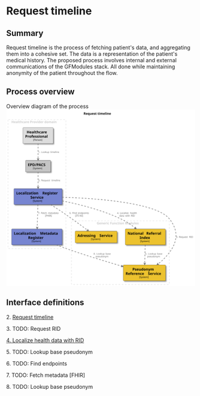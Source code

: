 # Request timeline

## Summary

Request timeline is the process of
fetching patient's data, and aggregating
them into a cohesive set. The data is a representation of the
patient's medical history. The proposed process involves internal and external communications of the GFModules stack.
All done while maintaining anonymity of the patient throughout the flow.

## Process overview

Overview diagram of the process
![Request Timeline](../images/structurizr-RequestTimeline.svg)

## Interface definitions

2\. [Request timeline](https://github.com/minvws/gfmodules-localization-register-service-private/blob/docs/timeline-service/docs/interface-definitions/request-timeline.md)

3\. TODO: Request RID

[4\. Localize health data with RID](https://github.com/minvws/gfmodules-national-referral-index/blob/main/docs/interface-definitions/lookup.md)

5\. TODO: Lookup base pseudonym

6\. TODO: Find endpoints

7\. TODO: Fetch metadata [FHIR]

8\. TODO: Lookup base pseudonym
